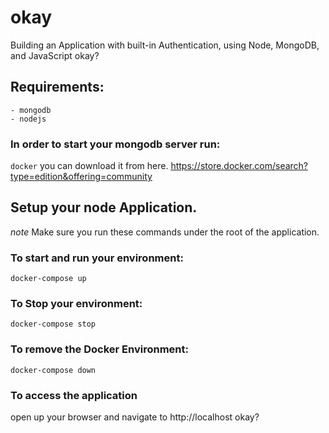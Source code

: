# okay
Building an Application with built-in Authentication, using Node, MongoDB, and JavaScript okay?

## Requirements:
	- mongodb
	- nodejs

### In order to start your mongodb server run:
`docker`
you can download it from here. https://store.docker.com/search?type=edition&offering=community

## Setup your node Application. 
*note* Make sure you run these commands under the root of the application.

### To start and run your environment:
`docker-compose up`

### To Stop your environment:
`docker-compose stop`

### To remove the Docker Environment:
`docker-compose down`

### To access the application
open up your browser and navigate to http://localhost okay?